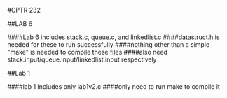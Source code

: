 #CPTR 232

##LAB 6



####Lab 6 includes stack.c, queue.c, and linkedlist.c
####datastruct.h is needed for these to run successfully
####nothing other than a simple "make" is needed to compile these files
####also need stack.input/queue.input/linkedlist.input respectively


##Lab 1

####lab 1 includes only lab1v2.c
####only need to run make to compile it


